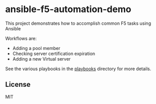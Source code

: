 # ansible-f5-automation-demo

This project demonstrates how to accomplish common F5 tasks using Ansible

Workflows are:

* Adding a pool member
* Checking server certification expiration
* Adding a new Virtual server

See the various playbooks in the [playbooks](./playbooks) directory for more details.


## License
MIT

